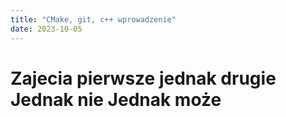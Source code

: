 ```yaml
---
title: "CMake, git, c++ wprowadzenie"
date: 2023-10-05
---
```


# Zajecia pierwsze jednak drugie Jednak nie Jednak może

